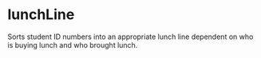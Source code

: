 # lunchLine
Sorts student ID numbers into an appropriate lunch line dependent on who is buying lunch and who brought lunch.
